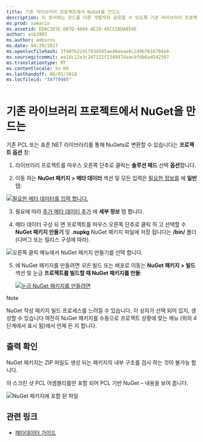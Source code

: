 ```yaml
---
title: 기존 라이브러리 프로젝트에서 NuGet을 만드는
description: 이 문서에는 코드를 다른 개발자와 공유할 수 있도록 기존 라이브러리 프로젝트에서 NuGet 패키지를 만드는 방법을 설명 합니다.
ms.prod: xamarin
ms.assetid: EDAC3E5E-DB7D-40A9-AE28-45C52ADA854E
author: asb3993
ms.author: amburns
ms.date: 04/20/2017
ms.openlocfilehash: 7f407b22d1793d585ae40aeae8c2d9b7616784e6
ms.sourcegitcommit: ea1dc12a3c2d7322f234997daacbfdb6ad542507
ms.translationtype: MT
ms.contentlocale: ko-KR
ms.lasthandoff: 06/05/2018
ms.locfileid: "34779985"
---
```

# <a name="creating-a-nuget-from-existing-library-projects"></a>기존 라이브러리 프로젝트에서 NuGet을 만드는

기존 PCL 또는 표준.NET 라이브러리를 통해 NuGets로 변환할 수 있습니다는 **프로젝트 옵션** 창:

1. 라이브러리 프로젝트를 마우스 오른쪽 단추로 클릭는 **솔루션 패드** 선택 **옵션**합니다.

2. 이동 하는 **NuGet 패키지 > 메타 데이터** 섹션 및 모든 입력은 [필요한 정보를](~/cross-platform/app-fundamentals/nuget-multiplatform-libraries/metadata.md) 에 **일반** 탭:

  [![](existing-library-images/existing-metadata-sml.png "필요한 메타 데이터를 입력 합니다.")](existing-library-images/existing-metadata.png#lightbox)

3. 필요에 따라 [추가 메타 데이터 추가](~/cross-platform/app-fundamentals/nuget-multiplatform-libraries/metadata.md) 에 **세부 정보** 탭 합니다.

4. 메타 데이터 구성 되 면 프로젝트를 마우스 오른쪽 단추로 클릭 하 고 선택할 수 **NuGet 패키지 만들기** 및 **.nupkg** NuGet 패키지 파일에 저장 됩니다는 **/bin/** 폴더 (디버그 또는 릴리스 구성에 따라).

  ![](existing-library-images/create-nuget-package.png "오른쪽 클릭 메뉴에서 NuGet 패키지 만들기를 선택 합니다.")

5. 에 NuGet 패키지를 만들려면 _모든_ 빌드 또는 배포로 이동는 **NuGet 패키지 > 빌드** 섹션 및 눈금 **프로젝트를 빌드할 때 NuGet 패키지를 만들**:

    [![](existing-library-images/existing-tickbox-sml.png "눈금 NuGet 패키지를 만들려면")](existing-library-images/existing-tickbox.png#lightbox)

> [!NOTE]
> NuGet 작성 패키지 빌드 프로세스를 느려질 수 있습니다. 이 상자가 선택 되어 있지, 생성할 수 있습니다 여전히 NuGet 패키지를 수동으로 프로젝트 상황에 맞는 메뉴 (위의 4 단계에서 표시 됨)에서 언제 든 지 합니다.

## <a name="verifying-the-output"></a>출력 확인

NuGet 패키지는 ZIP 파일도 생성 되는 패키지의 내부 구조를 검사 하는 것이 불가능 합니다.

이 스크린 샷 PCL 어셈블리를만 포함 되어 PCL 기반 NuGet – 내용을 보여 줍니다.

![](existing-library-images/nuget-output.png "NuGet 패키지에 포함 된 파일")


## <a name="related-links"></a>관련 링크

- [메타데이터 가이드](~/cross-platform/app-fundamentals/nuget-multiplatform-libraries/metadata.md)
